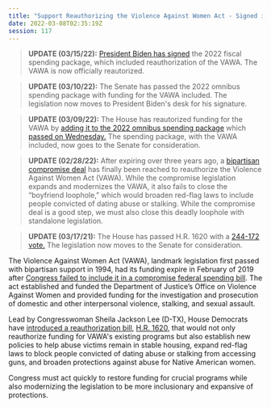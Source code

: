 ```yaml
---
title: "Support Reauthorizing the Violence Against Women Act - Signed into Law"
date: 2022-03-08T02:35:19Z
session: 117
---
```

>**UPDATE (03/15/22):** [President Biden has signed](https://www.cnn.com/2022/03/16/politics/biden-violence-against-women-act-white-house/index.html) the 2022 fiscal spending package, which included reauthorization of the VAWA. The VAWA is now officially reautorized. 

>**UPDATE (03/10/22):** The Senate has passed the 2022 omnibus spending package with funding for the VAWA included. The legislation now moves to President Biden's desk for his signature. 

>**UPDATE (03/09/22):** The House has reautorized funding for the VAWA by [adding it to the 2022 omnibus spending package](https://rollcall.com/2022/03/09/violence-against-women-act-set-for-renewal-in-spending-package/) which [passed on Wednesday.](https://rollcall.com/2022/03/09/house-passes-overdue-1-5-trillion-omnibus-appropriations-bill/) The spending package, with the VAWA included, now goes to the Senate for consideration. 

>**UPDATE (02/28/22):** After expiring over three years ago, a [bipartisan compromise deal](https://www.npr.org/2022/02/09/1079717258/senators-announce-a-deal-to-reauthorize-the-violence-against-women-act) has finally been reached to reauthorize the Violence Against Women Act (VAWA). While the compromise legislation expands and modernizes the VAWA, it also fails to close the “boyfriend loophole,” which would broaden red-flag laws to include people convicted of dating abuse or stalking. While the compromise deal is a good step, we must also close this deadly loophole with standalone legislation. 

>**UPDATE (03/17/21):** The House has passed H.R. 1620 with a [244-172 vote.](https://www.npr.org/2021/03/17/977842441/house-renews-violence-against-women-act-but-senate-hurdles-remain) The legislation now moves to the Senate for consideration. 

The Violence Against Women Act (VAWA), landmark legislation first passed with bipartisan support in 1994, had its funding expire in February of 2019 after [Congress failed to include it in a compromise federal spending bill](https://www.cnn.com/2019/02/15/politics/violence-against-women-act-spending-bill/index.html). The act established and funded the Department of Justice’s Office on Violence Against Women and provided funding for the investigation and prosecution of domestic and other interpersonal violence, stalking, and sexual assault. 

Lead by Congresswoman Sheila Jackson Lee (D-TX), House Democrats have [introduced a reauthorization bill](https://www.cnn.com/2021/03/09/politics/vawa-reauthorization-house/index.html), [H.R. 1620](https://www.congress.gov/bill/117th-congress/house-bill/1620), that would not only reauthorize funding for VAWA's existing programs but also establish new policies to help abuse victims remain in stable housing, expand red-flag laws to block people convicted of dating abuse or stalking from accessing guns, and broaden protections against abuse for Native American women. 

Congress must act quickly to restore funding for crucial programs while also modernizing the legislation to be more inclusionary and expansive of protections. 
